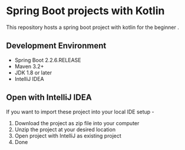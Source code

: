 # Spring Boot projects with Kotlin

This repository hosts a spring boot project with kotlin for the beginner .

## Development Environment

* Spring Boot 2.2.6.RELEASE
* Maven 3.2+
* JDK 1.8 or later
* IntelliJ IDEA

## Open with IntelliJ IDEA

If you want to import these project into your local IDE setup - 

1. Download the project as zip file into your computer
2. Unzip the project at your desired location
3. Open project with IntelliJ as existing project
4. Done